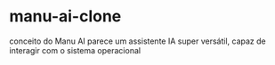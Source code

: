 # manu-ai-clone
 conceito do Manu AI parece um assistente IA super versátil, capaz de interagir com o sistema operacional

